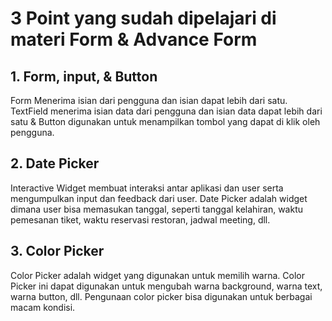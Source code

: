 # 3 Point yang sudah dipelajari di materi Form & Advance Form

## 1. Form, input, & Button
Form Menerima isian dari pengguna dan isian dapat lebih dari satu. TextField menerima isian data dari pengguna dan isian data dapat lebih dari satu & Button digunakan untuk menampilkan tombol yang dapat di klik oleh pengguna. 

## 2. Date Picker
Interactive Widget membuat interaksi antar aplikasi dan user serta mengumpulkan input dan feedback dari user. Date Picker adalah widget dimana user bisa memasukan tanggal, seperti tanggal kelahiran, waktu pemesanan tiket, waktu reservasi restoran, jadwal meeting, dll.

## 3. Color Picker
Color Picker adalah widget yang digunakan untuk memilih warna. Color Picker ini dapat digunakan untuk mengubah warna background, warna text, warna button, dll. Pengunaan color picker bisa digunakan untuk berbagai macam kondisi.